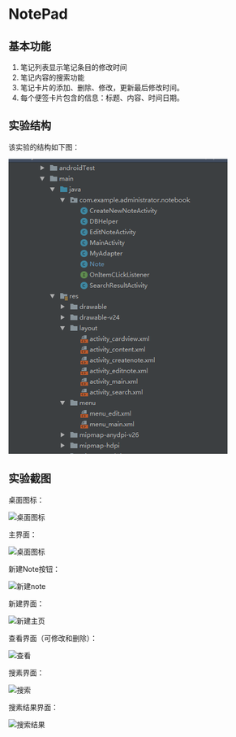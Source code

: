 # NotePad
## **基本功能**

1. 笔记列表显示笔记条目的修改时间
2. 笔记内容的搜索功能
3. 笔记卡片的添加、删除、修改，更新最后修改时间。
4. 每个便签卡片包含的信息：标题、内容、时间日期。

## 实验结构

该实验的结构如下图：

![结构图](https://github.com/ATN-MU/class/blob/master/NotePad/Image/结构图.png)

## **实验截图**

桌面图标：

![桌面图标](E:\Android\AndroidStudioProjects\NotePad\Image\桌面图标.png)

主界面：

![桌面图标](E:\Android\AndroidStudioProjects\NotePad\Image\主页.png)

新建Note按钮：

![新建note](E:\Android\AndroidStudioProjects\NotePad\Image\新建note.png)

新建界面：

![新建主页](E:\Android\AndroidStudioProjects\NotePad\Image\新建主页.png)



查看界面（可修改和删除）：

![查看](E:\Android\AndroidStudioProjects\NotePad\Image\查看.png)

搜素界面：

![搜索](E:\Android\AndroidStudioProjects\NotePad\Image\搜索.png)

搜素结果界面：

![搜索结果](E:\Android\AndroidStudioProjects\NotePad\Image\搜索结果.png)



